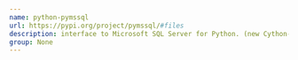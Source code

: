```yaml
---
name: python-pymssql
url: https://pypi.org/project/pymssql/#files
description: interface to Microsoft SQL Server for Python. (new Cython-based version). URL : https://pypi.org/project/pymssql/#files Groups : None
group: None
---
```

